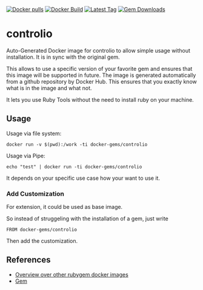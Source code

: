 [![Docker pulls](https://img.shields.io/docker/pulls/rubygem/controlio.svg)](https://hub.docker.com/r/rubygem/controlio/)
[![Docker Build](https://img.shields.io/docker/automated/rubygem/controlio.svg)](https://hub.docker.com/r/rubygem/controlio/)
[![Latest Tag](https://img.shields.io/github/tag/docker-rubygem/controlio.svg)](https://hub.docker.com/r/rubygem/controlio/)
[![Gem Downloads](https://img.shields.io/gem/dt/controlio.svg)](https://rubygems.org/gems/controlio/)
# controlio

Auto-Generated Docker image for controlio to allow simple usage without installation.
It is in sync with the original gem.

This allows to use a specific version of your favorite gem and ensures that this image will be supported in future.
The image is generated automatically from a github repository by Docker Hub.
This ensures that you exactly know what is in the image and what not.

It lets you use Ruby Tools without the need to install ruby on your machine.

## Usage

Usage via file system:

`docker run -v $(pwd):/work -ti docker-gems/controlio`

Usage via Pipe:

`echo "test" | docker run -ti docker-gems/controlio`

It depends on your specific use case how your want to use it.

### Add Customization

For extension, it could be used as base image.

So instead of struggeling with the installation of a gem, just write

`FROM docker-gems/controlio`

Then add the customization.

## References

 - [Overview over other rubygem docker images](https://github.com/thinkbot/docker-rubygem)
 - [Gem](https://rubygems.org/gems/controlio/)
